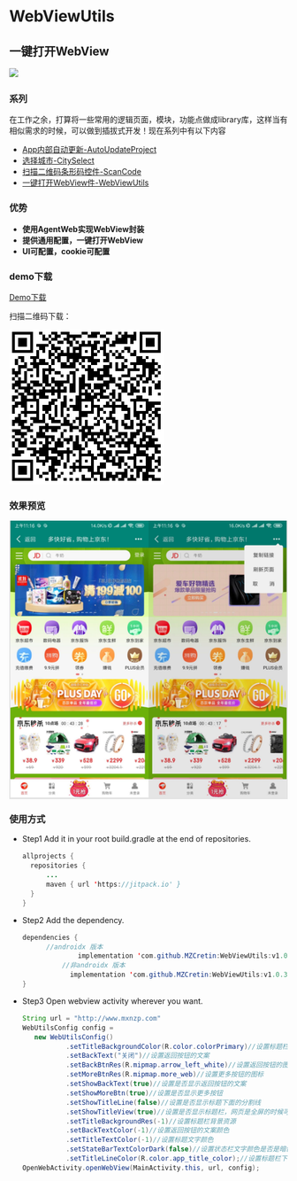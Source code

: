 # **WebViewUtils**

## 一键打开WebView

[![](https://jitpack.io/v/MZCretin/WebViewUtils.svg)](https://jitpack.io/#MZCretin/WebViewUtils)

### 系列

在工作之余，打算将一些常用的逻辑页面，模块，功能点做成library库，这样当有相似需求的时候，可以做到插拔式开发！现在系列中有以下内容

+ [App内部自动更新-AutoUpdateProject](https://github.com/MZCretin/AutoUpdateProject)
+ [选择城市-CitySelect](https://github.com/MZCretin/CitySelect)
+ [扫描二维码条形码控件-ScanCode](https://github.com/MZCretin/CitySeScanCode)
+ [一键打开WebView件-WebViewUtils](https://github.com/MZCretin/WebViewUtils)

### 优势

+ **使用AgentWeb实现WebView封装**
+ **提供通用配置，一键打开WebView**
+ **UI可配置，cookie可配置**

### demo下载

[Demo下载](https://raw.githubusercontent.com/MZCretin/WebViewUtils/master/pic/demo.apk)

扫描二维码下载：

<img src="./pic/erweima.png"/>

### 效果预览

<div style="background:#e3e3e3; color:#FFF" align=center ><img width="250" height="500" src="./pic/111.jpg"/><img width="250" height="500" src="./pic/222.jpg"/></div>

### 使用方式

+ Step1 Add it in your root build.gradle at the end of repositories.

  ```java
  allprojects {
  	repositories {
  		...
  		maven { url 'https://jitpack.io' }
  	}
  }
  ```

+ Step2 Add the dependency.

  ```java
  dependencies {
  		//androidx 版本
        		implementation 'com.github.MZCretin:WebViewUtils:v1.0.4-x'
            //非androidx 版本
              implementation 'com.github.MZCretin:WebViewUtils:v1.0.3'
  }
  ```

+ Step3 Open webview activity wherever you want.
  ```java
  String url = "http://www.mxnzp.com"
  WebUtilsConfig config =
     new WebUtilsConfig()
             .setTitleBackgroundColor(R.color.colorPrimary)//设置标题栏背景色
             .setBackText("关闭")//设置返回按钮的文案
             .setBackBtnRes(R.mipmap.arrow_left_white)//设置返回按钮的图标
             .setMoreBtnRes(R.mipmap.more_web)//设置更多按钮的图标
             .setShowBackText(true)//设置是否显示返回按钮的文案
             .setShowMoreBtn(true)//设置是否显示更多按钮
             .setShowTitleLine(false)//设置是否显示标题下面的分割线
             .setShowTitleView(true)//设置是否显示标题栏，网页是全屏的时候可以选择隐藏标题栏
             .setTitleBackgroundRes(-1)//设置标题栏背景资源
             .setBackTextColor(-1)//设置返回按钮的文案颜色
             .setTitleTextColor(-1)//设置标题文字颜色
             .setStateBarTextColorDark(false)//设置状态栏文字颜色是否是暗色，如果你设置了标题栏背景颜色为白色，这里需要设置true，否则状态栏看不到文案了
             .setTitleLineColor(R.color.app_title_color);//设置标题栏下面的分割线的颜色
  OpenWebActivity.openWebView(MainActivity.this, url, config);
  ```